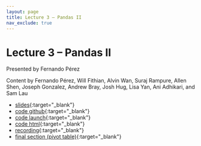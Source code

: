```yaml
---
layout: page
title: Lecture 3 – Pandas II
nav_exclude: true
---
```


# Lecture 3 – Pandas II

Presented by Fernando Pérez

Content by Fernando Pérez, Will Fithian, Alvin Wan, Suraj Rampure, Allen Shen, Joseph Gonzalez, Andrew Bray, Josh Hug, Lisa Yan, Ani Adhikari, and Sam Lau

- [slides](https://docs.google.com/presentation/d/1Sx67xIHAv-SbZoRnoixxwBdHaek91LHBKBArzk3Y3yw/edit?usp=sharing){:target="_blank"}
- [code github](https://github.com/DS-100/fa22/blob/main/lec/lec03){:target="_blank"}
- [code launch](https://data100.datahub.berkeley.edu/hub/user-redirect/git-pull?repo=https%3A%2F%2Fgithub.com%2FDS-100%2Ffa22&branch=main&urlpath=lab%2Ftree%2Ffa22%2Flec%2Flec03%2F03-pandas-ii.ipynb){:target="_blank"}
- [code html](../../resources/assets/lectures/lec03/03-pandas-ii.html){:target="_blank"}
- [recording](https://bcourses.berkeley.edu/courses/1518286/external_tools/78985){:target="_blank"}
- [final section (pivot table)](https://youtu.be/IKkdllmBLzE?t=3741){:target="_blank"}

